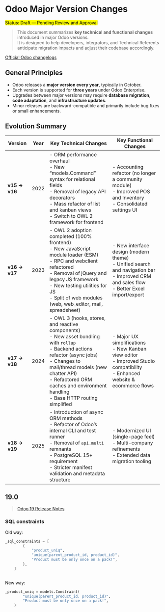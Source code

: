 # Odoo Major Version Changes

<mark> Status: Draft — Pending Review and Approval </mark>

> This document summarizes **key technical and functional changes** introduced in major Odoo versions.  
> It is designed to help developers, integrators, and Technical Referents anticipate migration impacts and adjust their codebase accordingly.

[Official Odoo changelogs](https://www.odoo.com/documentation/19.0/fr/developer/reference/backend/orm/changelog.html#)



## General Principles

- Odoo releases a **major version every year**, typically in October.
- Each version is supported for **three years** under Odoo Enterprise.
- Upgrades between major versions may require **database migration**, **code adaptation**, and **infrastructure updates**.
- Minor releases are backward-compatible and primarily include bug fixes or small enhancements.



## Evolution Summary

| Version | Year | Key Technical Changes | Key Functional Changes |
|----------|------|-----------------------|-------------------------|
| **v15 → v16** | 2022 | - ORM performance overhaul<br>- New “models.Command” syntax for relational fields<br>- Removal of legacy API decorators<br>- Mass refactor of list and kanban views<br>- Switch to OWL 2 framework for frontend | - Accounting refactor (no longer a community module)<br>- Improved POS and Inventory<br>- Consolidated settings UI |
| **v16 → v17** | 2023 | - OWL 2 adoption completed (100% frontend)<br>- New JavaScript module loader (ESM)<br>- RPC and webclient refactored<br>- Removal of jQuery and legacy JS framework<br>- New testing utilities for JS<br>- Split of web modules (web, web_editor, mail, spreadsheet) | - New interface design (modern theme)<br>- Unified search and navigation bar<br>- Improved CRM and sales flow<br>- Better Excel import/export |
| **v17 → v18** | 2024 | - OWL 3 (hooks, stores, and reactive components)<br>- New asset bundling with `rollup`<br>- Backend actions refactor (async jobs)<br>- Changes to mail/thread models (new chatter API)<br>- Refactored ORM caches and environment handling<br>- Base HTTP routing simplified | - Major UX simplifications<br>- New Kanban view editor<br>- Improved Studio compatibility<br>- Enhanced website & ecommerce flows |
| **v18 → v19** | 2025 | - Introduction of async ORM methods<br>- Refactor of Odoo’s internal CLI and test runner<br>- Removal of `api.multi` remnants<br>- PostgreSQL 15+ requirement<br>- Stricter manifest validation and metadata structure | - Modernized UI (single-page feel)<br>- Multi-company refinements<br>- Extended data migration tooling |

## 19.0

> [Odoo 19 Release Notes](https://www.odoo.com/fr_FR/odoo-19-release-notes)

### SQL constraints

Old way:
```python
_sql_constraints = [
        (
            "product_uniq",
            "unique(parent_product_id, product_id)",
            "Product must be only once on a pack!",
        ),
    ]
 
```

New way:
```python
_product_uniq = models.Constraint(
        "unique(parent_product_id, product_id)",
        "Product must be only once on a pack!",
    )
```
